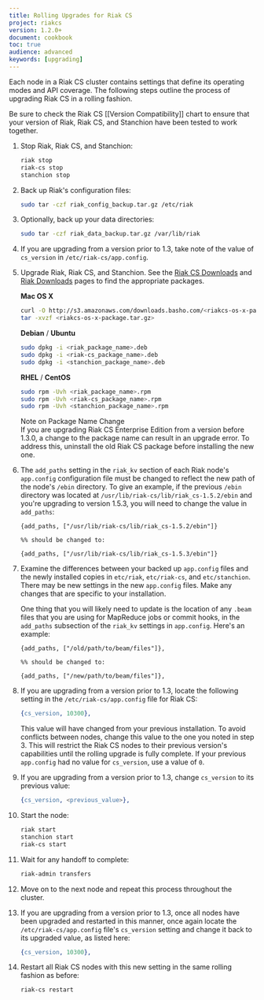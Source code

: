 ```yaml
---
title: Rolling Upgrades for Riak CS
project: riakcs
version: 1.2.0+
document: cookbook
toc: true
audience: advanced
keywords: [upgrading]
---
```


Each node in a Riak CS cluster contains settings that define its
operating modes and API coverage. The following steps outline the
process of upgrading Riak CS in a rolling fashion.

Be sure to check the Riak CS [[Version Compatibility]] chart to ensure
that your version of Riak, Riak CS, and Stanchion have been tested to
work together.

1. Stop Riak, Riak CS, and Stanchion:

	```bash
	riak stop
	riak-cs stop
	stanchion stop
	```

2. Back up Riak's configuration files:

	```bash
	sudo tar -czf riak_config_backup.tar.gz /etc/riak
	```

3. Optionally, back up your data directories:

	```bash
	sudo tar -czf riak_data_backup.tar.gz /var/lib/riak
	```

4. If you are upgrading from a version prior to 1.3, take note of the
   value of `cs_version` in `/etc/riak-cs/app.config`.

5. Upgrade Riak, Riak CS, and Stanchion. See the <a
   href="http://docs.basho.com/riakcs/latest/riakcs-downloads">Riak
   CS Downloads</a> and <a
   href="http://docs.basho.com/riak/latest/downloads">Riak Downloads</a>
   pages to find the appropriate packages.

    **Mac OS X**

    ```bash
    curl -O http://s3.amazonaws.com/downloads.basho.com/<riakcs-os-x-package.tar.gz>
    tar -xvzf <riakcs-os-x-package.tar.gz>
    ```


	**Debian** / **Ubuntu**

	```bash
	sudo dpkg -i <riak_package_name>.deb
	sudo dpkg -i <riak-cs_package_name>.deb
	sudo dpkg -i <stanchion_package_name>.deb
	```

	**RHEL** / **CentOS**

	```bash
	sudo rpm -Uvh <riak_package_name>.rpm
	sudo rpm -Uvh <riak-cs_package_name>.rpm
	sudo rpm -Uvh <stanchion_package_name>.rpm
	```

    <div class="note">
    <div class="title">Note on Package Name Change</div>
    If you are upgrading Riak CS Enterprise Edition from a version before
    1.3.0, a change to the package name can result in an upgrade error.
    To address this, uninstall the old Riak CS package before installing
    the new one.
    </div>

6. The `add_paths` setting in the `riak_kv` section of each Riak node's
   `app.config` configuration file must be changed to reflect the new
   path of the node's `/ebin` directory. To give an example, if the
   previous `/ebin` directory was located at
   `/usr/lib/riak-cs/lib/riak_cs-1.5.2/ebin` and you're upgrading to
   version 1.5.3, you will need to change the value in `add_paths`:

   ```appconfig
   {add_paths, ["/usr/lib/riak-cs/lib/riak_cs-1.5.2/ebin"]}

   %% should be changed to:

   {add_paths, ["/usr/lib/riak-cs/lib/riak_cs-1.5.3/ebin"]}
   ```

7. Examine the differences between your backed up `app.config` files and
   the newly installed copies in `etc/riak`, `etc/riak-cs`, and
   `etc/stanchion`. There may be new settings in the new `app.config`
   files. Make any changes that are specific to your installation.

    One thing that you will likely need to update is the location of any
    `.beam` files that you are using for MapReduce jobs or commit hooks,
    in the `add_paths` subsection of the `riak_kv` settings in
    `app.config`. Here's an example:

	  ```appconfig
	  {add_paths, ["/old/path/to/beam/files"]},

 	  %% should be changed to:

	  {add_paths, ["/new/path/to/beam/files"]},
	  ```

8. If you are upgrading from a version prior to 1.3, locate the
   following setting in the `/etc/riak-cs/app.config` file for Riak CS:

	```erlang
	{cs_version, 10300},
	```

    This value will have changed from your previous installation.  To
    avoid conflicts between nodes, change this value to the one you noted
    in step 3.  This will restrict the Riak CS nodes to their previous
    version's capabilities until the rolling upgrade is fully complete.
    If your previous `app.config` had no value for `cs_version`, use a
    value of `0`.

9. If you are upgrading from a version prior to 1.3, change `cs_version`
   to its previous value:

	```erlang
	{cs_version, <previous_value>},
	```

10. Start the node:

	```bash
	riak start
	stanchion start
	riak-cs start
	```

11. Wait for any handoff to complete:

	```bash
	riak-admin transfers
	```

12. Move on to the next node and repeat this process throughout the
   cluster.

13. If you are upgrading from a version prior to 1.3, once all nodes
    have been upgraded and restarted in this manner, once again locate
    the `/etc/riak-cs/app.config` file's `cs_version` setting and change
    it back to its upgraded value, as listed here:

	```erlang
	{cs_version, 10300},
	```

14. Restart all Riak CS nodes with this new setting in the same rolling
    fashion as before:

	```bash
	riak-cs restart
	```
